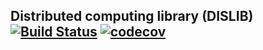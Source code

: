 ## Distributed computing library (DISLIB) [![Build Status](https://travis-ci.org/bsc-wdc/dislib.svg?branch=master)](https://travis-ci.org/bsc-wdc/dislib) [![codecov](https://codecov.io/gh/bsc-wdc/dislib/branch/master/graph/badge.svg)](https://codecov.io/gh/bsc-wdc/dislib)
